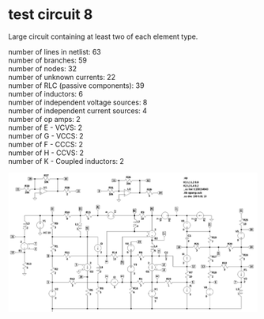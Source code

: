 # test circuit 8
Large circuit containing at least two of each element type.  

number of lines in netlist: 63  
number of branches: 59  
number of nodes: 32  
number of unknown currents: 22  
number of RLC (passive components): 39  
number of inductors: 6  
number of independent voltage sources: 8  
number of independent current sources: 4  
number of op amps: 2  
number of E - VCVS: 2  
number of G - VCCS: 2  
number of F - CCCS: 2  
number of H - CCVS: 2  
number of K - Coupled inductors: 2  

<img src="test_8.png" width="900">   
